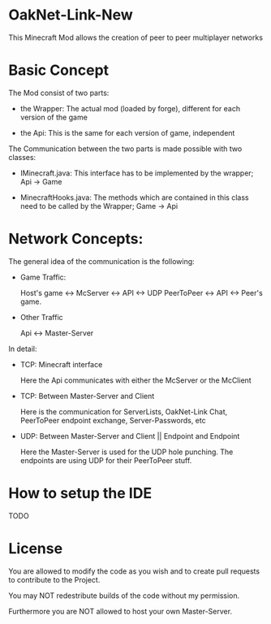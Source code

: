 # OakNet-Link-New
This Minecraft Mod allows the creation of peer to peer multiplayer networks 

# Basic Concept
The Mod consist of two parts:

- the Wrapper: The actual mod (loaded by forge), different for each version of the game

- the Api: This is the same for each version of game, independent

The Communication between the two parts is made possible with two classes:

- IMinecraft.java: This interface has to be implemented by the wrapper; Api -> Game

- MinecraftHooks.java: The methods which are contained in this class need to be called by the Wrapper; Game -> Api

# Network Concepts:
The general idea of the communication is the following:

- Game Traffic:

  Host's game <-> McServer <-> API <-> UDP PeerToPeer <-> API <-> Peer's game.

- Other Traffic
  
  Api <-> Master-Server
  
In detail:

- TCP: Minecraft interface

  Here the Api communicates with either the McServer or the McClient

- TCP: Between Master-Server and Client

  Here is the communication for ServerLists, OakNet-Link Chat, PeerToPeer endpoint exchange, Server-Passwords, etc

- UDP: Between Master-Server and Client || Endpoint and Endpoint

  Here the Master-Server is used for the UDP hole punching. The endpoints are using UDP for their PeerToPeer stuff.

# How to setup the IDE

TODO

# License
You are allowed to modify the code as you wish and to create pull requests to contribute to the Project.

You may NOT redestribute builds of the code without my permission.

Furthermore you are NOT allowed to host your own Master-Server.
